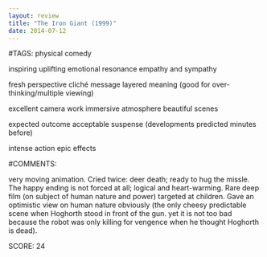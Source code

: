 ```yaml
---
layout: review
title: "The Iron Giant (1999)"
date: 2014-07-12
---
```


#TAGS:
physical comedy

inspiring
uplifting
emotional resonance
empathy and sympathy

fresh perspective
cliché message
layered meaning (good for over-thinking/multiple viewing)

excellent camera work
immersive atmosphere
beautiful scenes

expected outcome
acceptable suspense (developments predicted minutes before)

intense action
epic effects

#COMMENTS:

very moving animation. Cried twice: deer death; ready to hug the missle. The happy ending is not forced at all; logical and heart-warming. Rare deep film (on subject of human nature and power) targeted at children. Gave an optimistic view on human nature obviously (the only cheesy predictable scene when Hoghorth stood in front of the gun. yet it is not too bad because the robot was only killing for vengence when he thought Hoghorth is dead).





SCORE:
24
